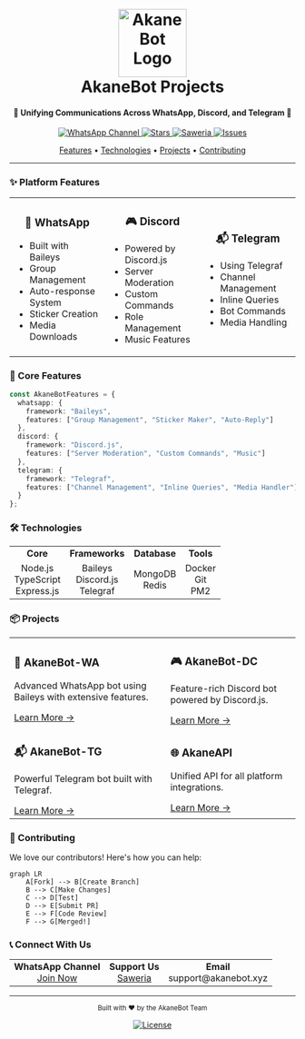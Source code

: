 <h1 align="center">
  <br>
  <!-- Replace URL with actual logo -->
  <img src="/api/placeholder/120/120" alt="AkaneBot Logo" width="120">
  <br>
  AkaneBot Projects
  <br>
</h1>

<h4 align="center">🤖 Unifying Communications Across WhatsApp, Discord, and Telegram 🚀</h4>

<p align="center">
  <a href="https://whatsapp.com/channel/0029Vaj5VRAFHWpy0YCWGe0U">
    <img src="https://img.shields.io/badge/WhatsApp-25D366?style=flat-square&logo=whatsapp&logoColor=white" alt="WhatsApp Channel">
  </a>
  <a href="https://github.com/AkaneBot-Projects/AkaneBot/stargazers">
    <img src="https://img.shields.io/github/stars/AkaneBot-Projects/akane-bot?style=flat-square&color=yellow" alt="Stars">
  </a>
  <a href="https://saweria.co/Arifzyn">
    <img src="https://img.shields.io/badge/Support-Saweria-orange?style=flat-square" alt="Saweria">
  </a>
  <a href="https://github.com/AkaneBot-Projects/akane-bot/issues">
    <img src="https://img.shields.io/github/issues/AkaneBot-Projects/akane-bot?style=flat-square&color=red" alt="Issues">
  </a>
</p>

<p align="center">
  <a href="#✨-platform-features">Features</a> •
  <a href="#🛠️-technologies">Technologies</a> •
  <a href="#📦-projects">Projects</a> •
  <a href="#🤝-contributing">Contributing</a>
</p>

---

### ✨ Platform Features

<table>
  <tr>
    <td width="33%">
      <h3 align="center">📱 WhatsApp</h3>
      <ul>
        <li>Built with Baileys</li>
        <li>Group Management</li>
        <li>Auto-response System</li>
        <li>Sticker Creation</li>
        <li>Media Downloads</li>
      </ul>
    </td>
    <td width="33%">
      <h3 align="center">🎮 Discord</h3>
      <ul>
        <li>Powered by Discord.js</li>
        <li>Server Moderation</li>
        <li>Custom Commands</li>
        <li>Role Management</li>
        <li>Music Features</li>
      </ul>
    </td>
    <td width="33%">
      <h3 align="center">📬 Telegram</h3>
      <ul>
        <li>Using Telegraf</li>
        <li>Channel Management</li>
        <li>Inline Queries</li>
        <li>Bot Commands</li>
        <li>Media Handling</li>
      </ul>
    </td>
  </tr>
</table>

### 🎯 Core Features

```typescript
const AkaneBotFeatures = {
  whatsapp: {
    framework: "Baileys",
    features: ["Group Management", "Sticker Maker", "Auto-Reply"]
  },
  discord: {
    framework: "Discord.js",
    features: ["Server Moderation", "Custom Commands", "Music"]
  },
  telegram: {
    framework: "Telegraf",
    features: ["Channel Management", "Inline Queries", "Media Handler"]
  }
};
```

### 🛠️ Technologies

<p align="center">
  <table align="center">
    <tr>
      <td align="center"><strong>Core</strong></td>
      <td align="center"><strong>Frameworks</strong></td>
      <td align="center"><strong>Database</strong></td>
      <td align="center"><strong>Tools</strong></td>
    </tr>
    <tr>
      <td align="center">
        Node.js<br>TypeScript<br>Express.js
      </td>
      <td align="center">
        Baileys<br>Discord.js<br>Telegraf
      </td>
      <td align="center">
        MongoDB<br>Redis
      </td>
      <td align="center">
        Docker<br>Git<br>PM2
      </td>
    </tr>
  </table>
</p>

### 📦 Projects

<table>
  <tr>
    <td>
      <h3>📱 AkaneBot-WA</h3>
      <p>Advanced WhatsApp bot using Baileys with extensive features.</p>
      <a href="https://github.com/AkaneBot-Projects/akane-bot">Learn More →</a>
    </td>
    <td>
      <h3>🎮 AkaneBot-DC</h3>
      <p>Feature-rich Discord bot powered by Discord.js.</p>
      <a href="https://github.com/AkaneBot-Projects/Akane-bot-discord">Learn More →</a>
    </td>
  </tr>
  <tr>
    <td>
      <h3>📬 AkaneBot-TG</h3>
      <p>Powerful Telegram bot built with Telegraf.</p>
      <a href="https://github.com/AkaneBot-Projects/akane-bot-tg">Learn More →</a>
    </td>
    <td>
      <h3>🌐 AkaneAPI</h3>
      <p>Unified API for all platform integrations.</p>
      <a href="https://github.com/AkaneBot-Projects/AkaneAPI">Learn More →</a>
    </td>
  </tr>
</table>

### 🤝 Contributing

We love our contributors! Here's how you can help:

```mermaid
graph LR
    A[Fork] --> B[Create Branch]
    B --> C[Make Changes]
    C --> D[Test]
    D --> E[Submit PR]
    E --> F[Code Review]
    F --> G[Merged!]
```

### 📞 Connect With Us

<p align="center">
  <table align="center">
    <tr>
      <td align="center">
        <strong>WhatsApp Channel</strong><br>
        <a href="https://whatsapp.com/channel/0029Vaj5VRAFHWpy0YCWGe0U">Join Now</a>
      </td>
      <td align="center">
        <strong>Support Us</strong><br>
        <a href="https://saweria.co/Arifzyn">Saweria</a>
      </td>
      <td align="center">
        <strong>Email</strong><br>
        support@akanebot.xyz
      </td>
    </tr>
  </table>
</p>

---

<p align="center">
  <sub>Built with ❤️ by the AkaneBot Team</sub>
</p>

<p align="center">
  <a href="https://github.com/AkaneBot-Projects/.github/blob/main/LICENSE">
    <img src="https://img.shields.io/github/license/AkaneBot-Projects/AkaneBot?style=flat-square" alt="License">
  </a>
</p>
